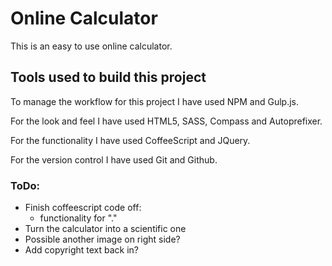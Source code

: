 # Online Calculator

This is an easy to use online calculator.

## Tools used to build this project

To manage the workflow for this project I have used NPM and Gulp.js.

For the look and feel I have used HTML5, SASS, Compass and Autoprefixer.

For the functionality I have used CoffeeScript and JQuery.

For the version control I have used Git and Github.

### ToDo:

* Finish coffeescript code off:
    * functionality for "."
* Turn the calculator into a scientific one
* Possible another image on right side?
* Add copyright text back in?
